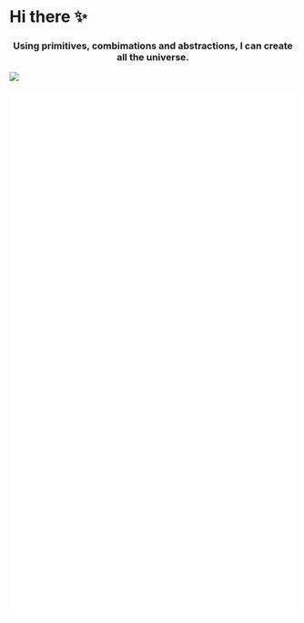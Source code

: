 # Hi there ✨
<h3 align="middle"><strong>Using primitives, combimations and abstractions, I can create all the universe.</strong></h3>

<img src="https://github-readme-stats.vercel.app/api?username=Jacen-cpu&show_icons=true&theme=github"/>

![Metrics](/github-metrics.svg)
